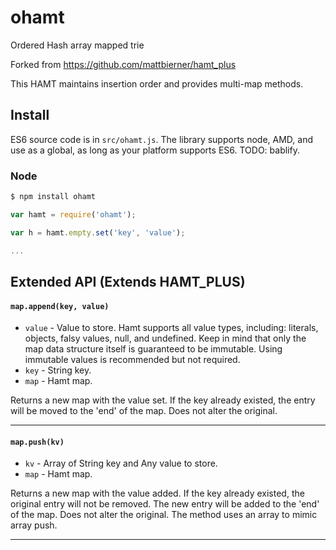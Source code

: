 # ohamt
Ordered Hash array mapped trie

Forked from https://github.com/mattbierner/hamt_plus

This HAMT maintains insertion order and provides multi-map methods.


## Install
ES6 source code is in `src/ohamt.js`. The library supports node, AMD, and use as a global, as long as your platform supports ES6.
TODO: bablify.

### Node
``` sh
$ npm install ohamt
```

``` javascript
var hamt = require('ohamt');

var h = hamt.empty.set('key', 'value');

...
```

## Extended API (Extends HAMT_PLUS)

#### `map.append(key, value)`
* `value` - Value to store. Hamt supports all value types, including: literals, objects, falsy values, null, and undefined. Keep in mind that only the map data structure itself is guaranteed to be immutable. Using immutable values is recommended but not required.
* `key` - String key.
* `map` - Hamt map.

Returns a new map with the value set. If the key already existed, the entry will be moved to the 'end' of the map. Does not alter the original.

----

#### `map.push(kv)`
* `kv` - Array of String key and Any value to store.
* `map` - Hamt map.

Returns a new map with the value added. If the key already existed, the original entry will not be removed. The new entry will be added to the 'end' of the map. Does not alter the original. The method uses an array to mimic array push.

----

